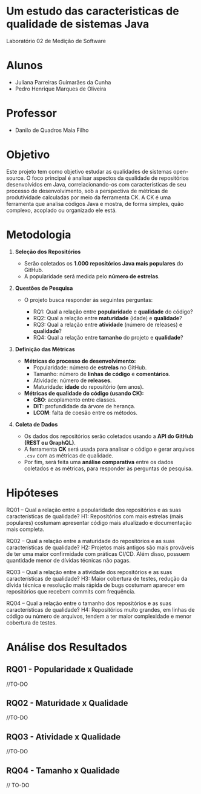 # Um estudo das caracteristicas de qualidade de sistemas Java
Laboratório 02 de Medição de Software

# Alunos
* Juliana Parreiras Guimarães da Cunha
* Pedro Henrique Marques de Oliveira

# Professor
* Danilo de Quadros Maia Filho

# Objetivo
Este projeto tem como objetivo estudar as qualidades de sistemas open-source. O foco principal é analisar aspectos da qualidade de repositórios desenvolvidos em Java, correlacionando-os com características de seu processo de desenvolvimento, sob a perspectiva de métricas de produtividade calculadas por meio da ferramenta CK. A CK é uma ferramenta que analisa códigos Java e mostra, de forma simples, quão complexo, acoplado ou organizado ele está.

# Metodologia

1. **Seleção dos Repositórios**
   * Serão coletados os **1.000 repositórios Java mais populares** do GitHub.
   * A popularidade será medida pelo **número de estrelas**.

2. **Questões de Pesquisa**
   * O projeto busca responder às seguintes perguntas:

     * RQ1: Qual a relação entre **popularidade** e **qualidade** do código?
     * RQ2: Qual a relação entre **maturidade** (idade) e **qualidade**?
     * RQ3: Qual a relação entre **atividade** (número de releases) e **qualidade**?
     * RQ4: Qual a relação entre **tamanho** do projeto e **qualidade**?

3. **Definição das Métricas**
   * **Métricas do processo de desenvolvimento:**
     * Popularidade: número de **estrelas** no GitHub.
     * Tamanho: número de **linhas de código** e **comentários**.
     * Atividade: número de **releases**.
     * Maturidade: **idade** do repositório (em anos).
   * **Métricas de qualidade do código (usando CK):**
     * **CBO**: acoplamento entre classes.
     * **DIT**: profundidade da árvore de herança.
     * **LCOM**: falta de coesão entre os métodos.
       
4. **Coleta de Dados**
   * Os dados dos repositórios serão coletados usando a **API do GitHub (REST ou GraphQL)**.
   * A ferramenta **CK** será usada para analisar o código e gerar arquivos `.csv` com as métricas de qualidade.
   * Por fim, será feita uma **análise comparativa** entre os dados coletados e as métricas, para responder às perguntas de pesquisa.

# Hipóteses
RQ01 – Qual a relação entre a popularidade dos repositórios e as suas características de
qualidade?
H1: Repositórios com mais estrelas (mais populares) costumam apresentar código mais atualizado e documentação mais completa.

RQ02 – Qual a relação entre a maturidade do repositórios e as suas características de
qualidade?
H2: Projetos mais antigos são mais prováveis de ter uma maior confirmidade com práticas CI/CD. Além disso, possuem quantidade menor de dívidas técnicas não pagas.

RQ03 – Qual a relação entre a atividade dos repositórios e as suas características de
qualidade?
H3: Maior cobertura de testes, redução da dívida técnica e resolução mais rápida de bugs costumam aparecer em repositórios que recebem commits com frequência.

RQ04 – Qual a relação entre o tamanho dos repositórios e as suas características de
qualidade?
H4: Repositórios muito grandes, em linhas de código ou número de arquivos, tendem a ter maior complexidade e menor cobertura de testes.

# Análise dos Resultados

## RQ01 - Popularidade x  Qualidade

//TO-DO

## RQ02 - Maturidade x Qualidade

//TO-DO

## RQ03 - Atividade x Qualidade

//TO-DO

## RQ04 - Tamanho x Qualidade

// TO-DO
